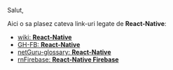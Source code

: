 Salut,

Aici o sa plasez cateva link-uri legate de **React-Native**:

 - [wiki: **React-Native**](https://en.wikipedia.org/wiki/React_Native)
 - [GH-FB: **React-Native**](https://github.com/facebook/react-native)
 - [netGuru-glossary: **React-Native**](https://www.netguru.com/glossary/react-native)
 - [rnFirebase: **React-Native Firebase**](https://rnfirebase.io/)
